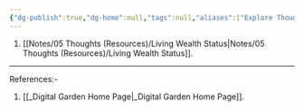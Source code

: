 ```yaml
---
{"dg-publish":true,"dg-home":null,"tags":null,"aliases":["Explore Thoughts","Thoughts"],"permalink":"/notes/05-thoughts-resources/thoughts/","dgPassFrontmatter":true,"updated":"2025-05-02T11:30:36.135+05:30"}
---
```


1. [[Notes/05 Thoughts (Resources)/Living Wealth Status\|Notes/05 Thoughts (Resources)/Living Wealth Status]].

---

References:-
1. [[_Digital Garden Home Page\|_Digital Garden Home Page]].